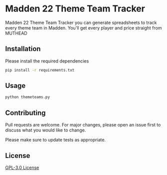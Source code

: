 # Madden 22 Theme Team Tracker

Madden 22 Theme Team Tracker you can generate spreadsheets to track every theme team in Madden. You'll get every player and price straight from MUTHEAD

## Installation

Please install the required dependencies

```bash
pip install -r requirements.txt
```

## Usage

```bash
python themeteams.py
```

## Contributing
Pull requests are welcome. For major changes, please open an issue first to discuss what you would like to change.

Please make sure to update tests as appropriate.

## License
[GPL-3.0 License](https://choosealicense.com/licenses/gpl-3.0/)
